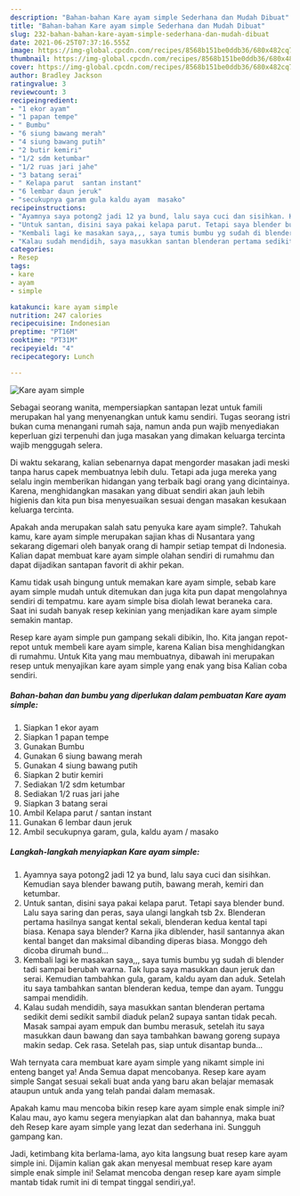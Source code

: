 ```yaml
---
description: "Bahan-bahan Kare ayam simple Sederhana dan Mudah Dibuat"
title: "Bahan-bahan Kare ayam simple Sederhana dan Mudah Dibuat"
slug: 232-bahan-bahan-kare-ayam-simple-sederhana-dan-mudah-dibuat
date: 2021-06-25T07:37:16.555Z
image: https://img-global.cpcdn.com/recipes/8568b151be0ddb36/680x482cq70/kare-ayam-simple-foto-resep-utama.jpg
thumbnail: https://img-global.cpcdn.com/recipes/8568b151be0ddb36/680x482cq70/kare-ayam-simple-foto-resep-utama.jpg
cover: https://img-global.cpcdn.com/recipes/8568b151be0ddb36/680x482cq70/kare-ayam-simple-foto-resep-utama.jpg
author: Bradley Jackson
ratingvalue: 3
reviewcount: 3
recipeingredient:
- "1 ekor ayam"
- "1 papan tempe"
- " Bumbu"
- "6 siung bawang merah"
- "4 siung bawang putih"
- "2 butir kemiri"
- "1/2 sdm ketumbar"
- "1/2 ruas jari jahe"
- "3 batang serai"
- " Kelapa parut  santan instant"
- "6 lembar daun jeruk"
- "secukupnya garam gula kaldu ayam  masako"
recipeinstructions:
- "Ayamnya saya potong2 jadi 12 ya bund, lalu saya cuci dan sisihkan. Kemudian saya blender bawang putih, bawang merah, kemiri dan ketumbar."
- "Untuk santan, disini saya pakai kelapa parut. Tetapi saya blender bund. Lalu saya saring dan peras, saya ulangi langkah tsb 2x. Blenderan pertama hasilnya sangat kental sekali, blenderan kedua kental tapi biasa. Kenapa saya blender? Karna jika diblender, hasil santannya akan kental banget dan maksimal dibanding diperas biasa. Monggo deh dicoba dirumah bund..."
- "Kembali lagi ke masakan saya,,, saya tumis bumbu yg sudah di blender tadi sampai berubah warna. Tak lupa saya masukkan daun jeruk dan serai. Kemudian tambahkan gula, garam, kaldu ayam dan aduk. Setelah itu saya tambahkan santan blenderan kedua, tempe dan ayam. Tunggu sampai mendidih."
- "Kalau sudah mendidih, saya masukkan santan blenderan pertama sedikit demi sedikit sambil diaduk pelan2 supaya santan tidak pecah. Masak sampai ayam empuk dan bumbu merasuk, setelah itu saya masukkan daun bawang dan saya tambahkan bawang goreng supaya makin sedap. Cek rasa. Setelah pas, siap untuk disantap bunda..."
categories:
- Resep
tags:
- kare
- ayam
- simple

katakunci: kare ayam simple 
nutrition: 247 calories
recipecuisine: Indonesian
preptime: "PT16M"
cooktime: "PT31M"
recipeyield: "4"
recipecategory: Lunch

---
```



![Kare ayam simple](https://img-global.cpcdn.com/recipes/8568b151be0ddb36/680x482cq70/kare-ayam-simple-foto-resep-utama.jpg)

Sebagai seorang wanita, mempersiapkan santapan lezat untuk famili merupakan hal yang menyenangkan untuk kamu sendiri. Tugas seorang istri bukan cuma menangani rumah saja, namun anda pun wajib menyediakan keperluan gizi terpenuhi dan juga masakan yang dimakan keluarga tercinta wajib menggugah selera.

Di waktu  sekarang, kalian sebenarnya dapat mengorder masakan jadi meski tanpa harus capek membuatnya lebih dulu. Tetapi ada juga mereka yang selalu ingin memberikan hidangan yang terbaik bagi orang yang dicintainya. Karena, menghidangkan masakan yang dibuat sendiri akan jauh lebih higienis dan kita pun bisa menyesuaikan sesuai dengan masakan kesukaan keluarga tercinta. 



Apakah anda merupakan salah satu penyuka kare ayam simple?. Tahukah kamu, kare ayam simple merupakan sajian khas di Nusantara yang sekarang digemari oleh banyak orang di hampir setiap tempat di Indonesia. Kalian dapat membuat kare ayam simple olahan sendiri di rumahmu dan dapat dijadikan santapan favorit di akhir pekan.

Kamu tidak usah bingung untuk memakan kare ayam simple, sebab kare ayam simple mudah untuk ditemukan dan juga kita pun dapat mengolahnya sendiri di tempatmu. kare ayam simple bisa diolah lewat beraneka cara. Saat ini sudah banyak resep kekinian yang menjadikan kare ayam simple semakin mantap.

Resep kare ayam simple pun gampang sekali dibikin, lho. Kita jangan repot-repot untuk membeli kare ayam simple, karena Kalian bisa menghidangkan di rumahmu. Untuk Kita yang mau membuatnya, dibawah ini merupakan resep untuk menyajikan kare ayam simple yang enak yang bisa Kalian coba sendiri.

<!--inarticleads1-->

##### Bahan-bahan dan bumbu yang diperlukan dalam pembuatan Kare ayam simple:

1. Siapkan 1 ekor ayam
1. Siapkan 1 papan tempe
1. Gunakan  Bumbu
1. Gunakan 6 siung bawang merah
1. Gunakan 4 siung bawang putih
1. Siapkan 2 butir kemiri
1. Sediakan 1/2 sdm ketumbar
1. Sediakan 1/2 ruas jari jahe
1. Siapkan 3 batang serai
1. Ambil  Kelapa parut / santan instant
1. Gunakan 6 lembar daun jeruk
1. Ambil secukupnya garam, gula, kaldu ayam / masako




<!--inarticleads2-->

##### Langkah-langkah menyiapkan Kare ayam simple:

1. Ayamnya saya potong2 jadi 12 ya bund, lalu saya cuci dan sisihkan. Kemudian saya blender bawang putih, bawang merah, kemiri dan ketumbar.
1. Untuk santan, disini saya pakai kelapa parut. Tetapi saya blender bund. Lalu saya saring dan peras, saya ulangi langkah tsb 2x. Blenderan pertama hasilnya sangat kental sekali, blenderan kedua kental tapi biasa. Kenapa saya blender? Karna jika diblender, hasil santannya akan kental banget dan maksimal dibanding diperas biasa. Monggo deh dicoba dirumah bund...
1. Kembali lagi ke masakan saya,,, saya tumis bumbu yg sudah di blender tadi sampai berubah warna. Tak lupa saya masukkan daun jeruk dan serai. Kemudian tambahkan gula, garam, kaldu ayam dan aduk. Setelah itu saya tambahkan santan blenderan kedua, tempe dan ayam. Tunggu sampai mendidih.
1. Kalau sudah mendidih, saya masukkan santan blenderan pertama sedikit demi sedikit sambil diaduk pelan2 supaya santan tidak pecah. Masak sampai ayam empuk dan bumbu merasuk, setelah itu saya masukkan daun bawang dan saya tambahkan bawang goreng supaya makin sedap. Cek rasa. Setelah pas, siap untuk disantap bunda...




Wah ternyata cara membuat kare ayam simple yang nikamt simple ini enteng banget ya! Anda Semua dapat mencobanya. Resep kare ayam simple Sangat sesuai sekali buat anda yang baru akan belajar memasak ataupun untuk anda yang telah pandai dalam memasak.

Apakah kamu mau mencoba bikin resep kare ayam simple enak simple ini? Kalau mau, ayo kamu segera menyiapkan alat dan bahannya, maka buat deh Resep kare ayam simple yang lezat dan sederhana ini. Sungguh gampang kan. 

Jadi, ketimbang kita berlama-lama, ayo kita langsung buat resep kare ayam simple ini. Dijamin kalian gak akan menyesal membuat resep kare ayam simple enak simple ini! Selamat mencoba dengan resep kare ayam simple mantab tidak rumit ini di tempat tinggal sendiri,ya!.

